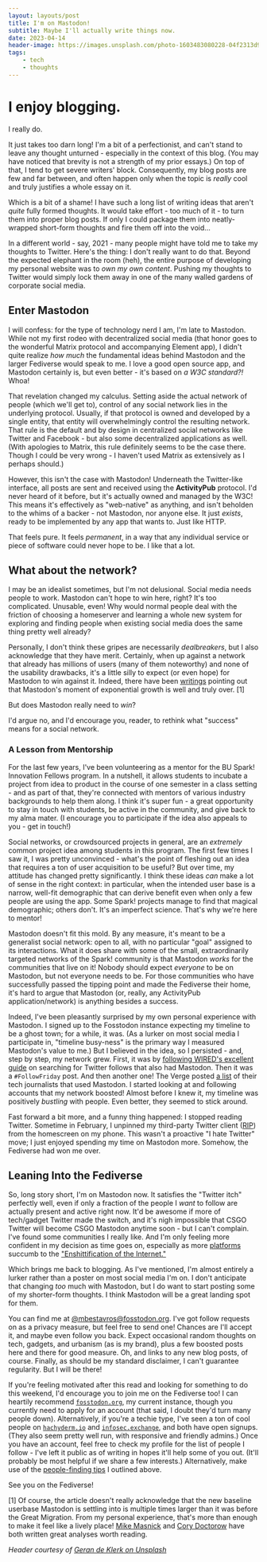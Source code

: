 ```yaml
---
layout: layouts/post
title: I'm on Mastodon!
subtitle: Maybe I'll actually write things now.
date: 2023-04-14
header-image: https://images.unsplash.com/photo-1603483080228-04f2313d9f10
tags:
    - tech
    - thoughts
---
```

# I enjoy blogging.

I really do.

It just takes too darn long! I'm a bit of a perfectionist, and can't stand to leave any thought unturned - especially in the context of this blog. (You may have noticed that brevity is not a strength of my prior essays.) On top of that, I tend to get severe writers' block. Consequently, my blog posts are few and far between, and often happen only when the topic is _really_ cool and truly justifies a whole essay on it.

Which is a bit of a shame! I have such a long list of writing ideas that aren't _quite_ fully formed thoughts. It would take effort - too much of it - to turn them into proper blog posts. If only I could package them into neatly-wrapped short-form thoughts and fire them off into the void...

In a different world - say, 2021 - many people might have told me to take my thoughts to Twitter. Here's the thing: I don't really want to do that. Beyond the expected elephant in the room (heh), the entire purpose of developing my personal website was to _own my own content_. Pushing my thoughts to Twitter would simply lock them away in one of the many walled gardens of corporate social media.

## Enter Mastodon

I will confess: for the type of technology nerd I am, I'm late to Mastodon. While not my first rodeo with decentralized social media (that honor goes to the wonderful Matrix protocol and accompanying Element app), I didn't quite realize _how much_ the fundamental ideas behind Mastodon and the larger Fediverse would speak to me. I love a good open source app, and Mastodon certainly is, but even better - it's based on _a W3C standard?!_ Whoa!

That revelation changed my calculus. Setting aside the actual network of people (which we'll get to), control of any social network lies in the underlying protocol. Usually, if that protocol is owned and developed by a single entity, that entity will overwhelmingly control the resulting network. That rule is the default and by design in centralized social networks like Twitter and Facebook - but also some decentralized applications as well. (With apologies to Matrix, this rule definitely seems to be the case there. Though I could be very wrong - I haven't used Matrix as extensively as I perhaps should.)

However, this isn't the case with Mastodon! Underneath the Twitter-like interface, all posts are sent and received using the **ActivityPub** protocol. I'd never heard of it before, but it's actually owned and managed by the W3C! This means it's effectively as "web-native" as anything, and isn't beholden to the whims of a backer - not Mastodon, nor anyone else. It just _exists_, ready to be implemented by any app that wants to. Just like HTTP.

That feels pure. It feels _permanent_, in a way that any individual service or piece of software could never hope to be. I like that a lot.

## What about the network?

I may be an idealist sometimes, but I'm not delusional. Social media needs people to work. Mastodon can't hope to win here, right? It's too complicated. Unusable, even! Why would normal people deal with the friction of choosing a homeserver and learning a whole new system for exploring and finding people when existing social media does the same thing pretty well already?

Personally, I don't think these gripes are necessarily _dealbreakers_, but I also acknowledge that they have merit. Certainly, when up against a network that already has millions of users (many of them noteworthy) and none of the usability drawbacks, it's a little silly to expect (or even hope) for Mastodon to win against it. Indeed, there have been [writings](https://www.wired.com/story/the-mastodon-bump-is-now-a-slump/) pointing out that Mastodon's moment of exponential growth is well and truly over. [1]

But does Mastodon really need to _win_?

I'd argue no, and I'd encourage you, reader, to rethink what "success" means for a social network.

### A Lesson from Mentorship

For the last few years, I've been volunteering as a mentor for the BU Spark! Innovation Fellows program. In a nutshell, it allows students to incubate a project from idea to product in the course of one semester in a class setting - and as part of that, they're connected with mentors of various industry backgrounds to help them along. I think it's super fun - a great opportunity to stay in touch with students, be active in the community, and give back to my alma mater. (I encourage you to participate if the idea also appeals to you - get in touch!)

Social networks, or crowdsourced projects in general, are an _extremely_ common project idea among students in this program. The first few times I saw it, I was pretty unconvinced - what's the point of fleshing out an idea that requires a ton of user acquisition to be useful? But over time, my attitude has changed pretty significantly. I think these ideas _can_ make a lot of sense in the right context: in particular, when the intended user base is a narrow, well-fit demographic that can derive benefit even when only a few people are using the app. Some Spark! projects manage to find that magical demographic; others don't. It's an imperfect science. That's why we're here to mentor!

Mastodon doesn't fit this mold. By any measure, it's meant to be a generalist social network: open to all, with no particular "goal" assigned to its interactions. What it does share with some of the small, extraordinarily targeted networks of the Spark! community is that Mastodon _works_ for the communities that live on it! Nobody should expect _everyone_ to be on Mastodon, but not everyone needs to be. For those communities who have successfully passed the tipping point and made the Fediverse their home, it's hard to argue that Mastodon (or, really, any ActivityPub application/network) is anything besides a success.

Indeed, I've been pleasantly surprised by my own personal experience with Mastodon. I signed up to the Fosstodon instance expecting my timeline to be a ghost town; for a while, it was. (As a lurker on most social media I participate in, "timeline busy-ness" is the primary way I measured Mastodon's value to me.) But I believed in the idea, so I persisted - and, step by step, my network grew. First, it was by [following WIRED's excellent guide](https://www.wired.com/story/how-to-find-twitter-friends-on-mastodon/) on searching for Twitter follows that also had Mastodon. Then it was a `#FollowFriday` post. And then another one! The Verge posted [a list](https://www.theverge.com/23519135/mastodon-verge-staff-where-to-find) of their tech journalists that used Mastodon. I started looking at and following accounts that my network boosted! Almost before I knew it, my timeline was positively _bustling_ with people. Even better, they seemed to stick around.

Fast forward a bit more, and a funny thing happened: I stopped reading Twitter. Sometime in February, I unpinned my third-party Twitter client ([RIP](https://www.theverge.com/2023/1/22/23564460/twitter-third-party-apps-history-contributions)) from the homescreen on my phone. This wasn't a proactive "I hate Twitter" move; I just enjoyed spending my time on Mastodon more. Somehow, the Fediverse had won me over.

## Leaning Into the Fediverse

So, long story short, I'm on Mastodon now. It satisfies the "Twitter itch" perfectly well, even if only a fraction of the people I _want_ to follow are actually present and active right now. It'd be awesome if more of tech/gadget Twitter made the switch, and it's nigh impossible that CSGO Twitter will become CSGO Mastodon anytime soon - but I can't complain. I've found some communities I really like. And I'm only feeling more confident in my decision as time goes on, especially as more [platforms](https://www.reddit.com/r/apolloapp/comments/12ram0f/had_a_few_calls_with_reddit_today_about_the/) succumb to the ["Enshittification of the Internet."](https://www.wired.com/story/tiktok-platforms-cory-doctorow/)

Which brings me back to blogging. As I've mentioned, I'm almost entirely a lurker rather than a poster on most social media I'm on. I don't anticipate that changing _too_ much with Mastodon, but I do want to start posting some of my shorter-form thoughts. I think Mastodon will be a great landing spot for them.

You can find me at [@mbestavros@fosstodon.org](https://fosstodon.org/@mbestavros). I've got follow requests on as a privacy measure, but feel free to send one! Chances are I'll accept it, and maybe even follow you back. Expect occasional random thoughts on tech, gadgets, and urbanism (as is my brand), plus a few boosted posts here and there for good measure. Oh, and links to any new blog posts, of course. Finally, as should be my standard disclaimer, I can't guarantee regularity. But I will be there!

If you're feeling motivated after this read and looking for something to do this weekend, I'd encourage you to join me on the Fediverse too! I can heartily recommend [`fosstodon.org`](https://fosstodon.org/), my current instance, though you currently need to apply for an account (that said, I doubt they'd turn many people down). Alternatively, if you're a techie type, I've seen a ton of cool people on [`hachyderm.io`](https://hachyderm.io/) and [`infosec.exchange`](https://infosec.exchange/), and both have open signups. (They also seem pretty well run, with responsive and friendly admins.) Once you have an account, feel free to check my profile for the list of people I follow - I've left it public as of writing in hopes it'll help some of you out. (It'll probably be most helpful if we share a few interests.) Alternatively, make use of the [people-finding tips](#a-lesson-from-mentorship) I outlined above.

See you on the Fediverse!

[1] Of course, the article doesn't really acknowledge that the new baseline userbase Mastodon is settling into is multiple times larger than it was before the Great Migration. From my personal experience, that's more than enough to make it feel like a lively place! [Mike Masnick](https://www.techdirt.com/2023/02/08/lazy-reporters-claiming-fediverse-is-slumping-despite-massive-increase-in-usage/) and [Cory Doctorow](https://doctorow.medium.com/of-course-mastodon-lost-users-c48ef8102891) have both written great analyses worth reading.

_Header courtesy of [Geran de Klerk on Unsplash](https://unsplash.com/photos/AX9sJ-mPoL4)_
